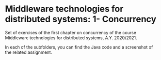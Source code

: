 # Middleware technologies for distributed systems: 1- Concurrency
Set of exercises of the first chapter on concurrency of the course Middleware technologies for distributed systems, A.Y. 2020/2021.

In each of the subfolders, you can find the Java code and a screenshot of the related assignment.
